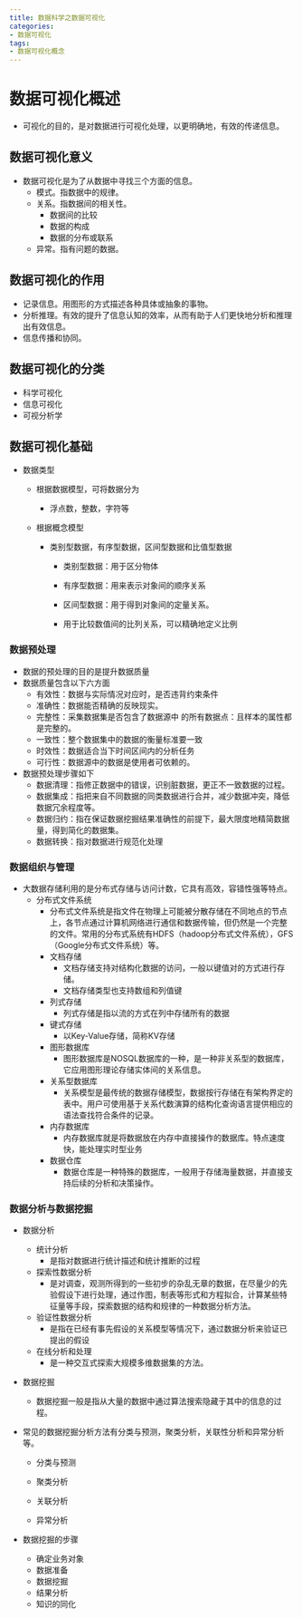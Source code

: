 ```yaml
---
title: 数据科学之数据可视化
categories: 
- 数据可视化
tags: 
- 数据可视化概念
---
```


# 数据可视化概述

* 可视化的目的，是对数据进行可视化处理，以更明确地，有效的传递信息。

## 数据可视化意义

* 数据可视化是为了从数据中寻找三个方面的信息。
  * 模式。指数据中的规律。
  * 关系。指数据间的相关性。
    * 数据间的比较
    * 数据的构成
    * 数据的分布或联系
  * 异常。指有问题的数据。

<!--more-->

## 数据可视化的作用

* 记录信息。用图形的方式描述各种具体或抽象的事物。
* 分析推理。有效的提升了信息认知的效率，从而有助于人们更快地分析和推理出有效信息。
* 信息传播和协同。

## 数据可视化的分类

* 科学可视化
* 信息可视化
* 可视分析学  



## 数据可视化基础

* 数据类型

  * 根据数据模型，可将数据分为

    * 浮点数，整数，字符等

  * 根据概念模型

    * 类别型数据，有序型数据，区间型数据和比值型数据

      * 类别型数据：用于区分物体

      * 有序型数据：用来表示对象间的顺序关系

      * 区间型数据：用于得到对象间的定量关系。

      * 用于比较数值间的比列关系，可以精确地定义比例

### 数据预处理

  * 数据的预处理的目的是提升数据质量
  * 数据质量包含以下六方面
    * 有效性：数据与实际情况对应时，是否违背约束条件
    * 准确性：数据能否精确的反映现实。
    * 完整性：采集数据集是否包含了数据源中 的所有数据点：且样本的属性都是完整的。
    * 一致性：整个数据集中的数据的衡量标准要一致
    * 时效性：数据适合当下时间区间内的分析任务
    * 可行性：数据源中的数据是使用者可依赖的。
  * 数据预处理步骤如下
      * 数据清理：指修正数据中的错误，识别脏数据，更正不一致数据的过程。
      * 数据集成：指把来自不同数据的同类数据进行合并，减少数据冲突，降低数据冗余程度等。
      * 数据归约：指在保证数据挖掘结果准确性的前提下，最大限度地精简数据量，得到简化的数据集。
      * 数据转换：指对数据进行规范化处理

### 数据组织与管理

* 大数据存储利用的是分布式存储与访问计数，它具有高效，容错性强等特点。
  * 分布式文件系统
    * 分布式文件系统是指文件在物理上可能被分散存储在不同地点的节点上，各节点通过计算机网络进行通信和数据传输，但仍然是一个完整的文件。常用的分布式系统有HDFS（hadoop分布式文件系统），GFS（Google分布式文件系统）等。
    * 文档存储
      * 文档存储支持对结构化数据的访问，一般以键值对的方式进行存储。
      * 文档存储类型也支持数组和列值键
    * 列式存储
      * 列式存储是指以流的方式在列中存储所有的数据
    * 键式存储
      * 以Key-Value存储，简称KV存储
    * 图形数据库
      * 图形数据库是NOSQL数据库的一种，是一种非关系型的数据库，它应用图形理论存储实体间的关系信息。
    * 关系型数据库
      * 关系模型是最传统的数据存储模型，数据按行存储在有架构界定的表中。用户可使用基于关系代数演算的结构化查询语言提供相应的语法查找符合条件的记录。
    * 内存数据库
      * 内存数据库就是将数据放在内存中直接操作的数据库。特点速度快，能处理实时型业务
    * 数据仓库
      * 数据仓库是一种特殊的数据库，一般用于存储海量数据，并直接支持后续的分析和决策操作。



### 数据分析与数据挖掘

* 数据分析
  * 统计分析
    * 是指对数据进行统计描述和统计推断的过程
  * 探索性数据分析
    * 是对调查，观测所得到的一些初步的杂乱无章的数据，在尽量少的先验假设下进行处理，通过作图，制表等形式和方程拟合，计算某些特征量等手段，探索数据的结构和规律的一种数据分析方法。
  * 验证性数据分析
    * 是指在已经有事先假设的关系模型等情况下，通过数据分析来验证已提出的假设
  * 在线分析和处理
    * 是一种交互式探索大规模多维数据集的方法。

* 数据挖掘

  * 数据挖掘一般是指从大量的数据中通过算法搜索隐藏于其中的信息的过程。

* 常见的数据挖掘分析方法有分类与预测，聚类分析，关联性分析和异常分析等。

  * 分类与预测

  * 聚类分析

  * 关联分析

  * 异常分析

* 数据挖掘的步骤

  * 确定业务对象
  * 数据准备
  * 数据挖掘
  * 结果分析
  * 知识的同化

    

